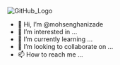 ![GitHub_Logo](https://github.com/mohsenghanizade/mohsenghanizade/assets/145267511/642c065f-b683-4a48-aef8-4de1ad4ee405)
- 👋 Hi, I’m @mohsenghanizade
- 👀 I’m interested in ...
- 🌱 I’m currently learning ...
- 💞️ I’m looking to collaborate on ...
- 📫 How to reach me ...

<!---
mohsenghanizade/mohsenghanizade is a ✨ special ✨ repository because its `README.md` (this file) appears on your GitHub profile.
You can click the Preview link to take a look at your changes.
--->

